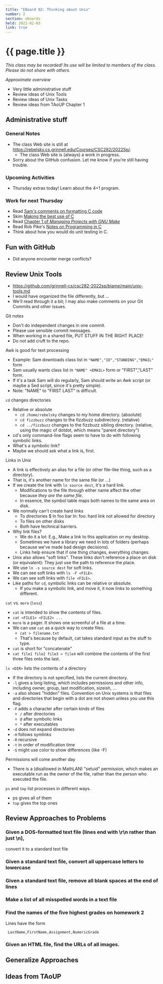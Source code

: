 ```yaml
---
title: "EBoard 02: Thinking about Unix"
number: 2
section: eboards
held: 2022-02-03
link: true
---
```

# {{ page.title }}

_This class may be recorded!  Its use will be limited to members
of the class.  Please do not share with others._

_Approximate overview_

* Very little administrative stuff
* Review ideas of Unix Tools
* Review ideas of Unix Tasks
* Review ideas from TAoUP Chapter 1

Administrative stuff
--------------------

### General Notes

* The class Web site is still at
  <https://rebelsky.cs.grinnell.edu/Courses/CSC282/2022Sp/>.
    * The class Web site is (always) a work in progress.
* Sorry about the GitHub confusion.  Let me know if you're still having 
  trouble.

### Upcoming Activities

* Thursday extras today!  Learn about the 4+1 program.

### Work for next Thursday

* Read [Sam's comments on formatting C code](https://rebelsky.cs.grinnell.edu/musings/cnix-formatting-c)
* Skim [Making the best use of C](https://www.gnu.org/prep/standards/html_node/Writing-C.html)
* Read [Chapter 1 of _Managing Projects with GNU Make_](https://www.oreilly.com/openbook/make3/book/ch01.pdf)
* Read Rob Pike's [Notes on Programming in C](http://www.literateprogramming.com/pikestyle.pdf)
* Think about how you would do unit testing in C.

Fun with GitHub
---------------

* Did anyone encounter merge conflicts?

Review Unix Tools
-----------------

* <https://github.com/grinnell-cs/csc282-2022sp/blame/main/unix-tools.md>
* I would have organized the file differently, but ...
* We'll read through it a bit; I may also make comments on your
  Git Commits and other issues.

Git notes

* Don't do independent changes in one commit.
* Please use sensible commit messages.
* When working in a shared file, PUT STUFF IN THE RIGHT PLACE!
* Do not add cruft to the repo.

Awk is good for text processing

* Example: Sam downloads class list in `"NAME","ID","STANDING","EMAIL"`
  form
* Sam usually wants class list in `"NAME" <EMAIL>` form or
  "FIRST","LAST" form.
* If it's a task Sam will do regularly, Sam should write an Awk script
  (or maybe a Sed script, since it's pretty simple).
* Note: "NAME" to "FIRST LAST" is difficult.

`cd` changes directories

* Relative or absolute
    * `cd /home/rebelsky` changes to my home directory. (absolute)
    * `cd fizzbuzz` changes to the fizzbuzz subdirectory. (relative)
    * `cd ../fizzbuzz` changes to the fizzbuzz sibling directory. (relative,
  using the magic of dotdot, which means "parent directory")
* cd's only command-line flags seem to have to do with following
  symbolic links.
* What's a symbolic link?
* Maybe we should ask what a link is, first.

Links in Unix

* A link is effectively an alias for a file (or other file-like thing,
  such as a directory).
* That is, it's another name for the same file (or ...)
* If we create the link with `ln source dest`, it's a hard link.
    * Modifications to the file through either name affect the other 
      because *they are the same file*.  
    * In essence, the symbol table maps both names to the same area
      on disk.
* We normally can't create hard links
    * To directories
                $ ln foo bar
                ln: foo: hard link not allowed for directory
    * To files on other disks
    * Both have technical barriers.
* Why link files?
    * We do it a lot: E.g., Make a link to this application on my
      desktop.
    * Sometimes we have a library we need in lots of folders (perhaps
      because we've made bad design decisions).
    * Links help ensure that if one thing changes, everything changes.
* Unix also allows "soft links".  These links don't reference a place
  on disk (or equivalent): They just use the path to reference the
  place.
* We use `ln -s source dest` for soft links.
* We can see soft links with `ls -F <FILE>`.
* We can see soft links with `file <FILE>`.
* Like paths for `cd`, symbolic links can be relative or absolute.
    * If you make a symbolic link, and move it, it now links to
      something different.

`cat` vs. `more` (`less`)

* `cat` is intended to show the contents of files.
* `cat <FILE1> <FILE2> ...`
* `more` is a pager.  It shows one screenful of a file at a time.
* We can use `cat` as a quick way to create files.
    * `cat > filename.txt`
    * That's because by default, cat takes standard input as the
      stuff to type.
* `cat` is short for "concatenate"
* `cat file1 file2 file3 > file4` will combine the contents of the
  first three files onto the last.

`ls <DIR>` lists the contents of a directory

* If the directory is not specified, lists the current directory.
* `-l` gives a long listing, which includes permissions and other
  info, including owner, group, last modification, sizeish, ...
* `-a` also shows "hidden" files.  Convention on Unix systems is that
  files and directories that begin with a dot are not shown unless you
  use this flag.
* `-F` adds a character after certain kinds of files
    * `/` after directories
    * `@` after symbolic links
    * `*` after executables
* `-d` does not expand directories
* `-H` follows symlinks
* `-R` recursive
* `-t` in order of modification time
* `-G` might use color to show differences (like -F)

Permissions will come another day

* There is a (disallowed in MathLAN) "setuid" permission, which makes
  an executable run as the owner of the file, rather than the person
  who executed the file.

`ps` and `top` list processes in different ways.

* ps gives all of them
* `top` gives the top ones

Review Approaches to Problems
-----------------------------

### Given a DOS-formatted text file (lines end with \r\n rather than just \n), 
convert it to a standard text file

### Given a standard text file, convert all uppercase letters to lowercase

### Given a standard text file, remove all blank spaces at the end of lines

### Make a list of all misspelled words in a text file

### Find the names of the five highest grades on homework 2

Lines have the form

     LastName,FirstName,Assignment,NumericGrade 

### Given an HTML file, find the URLs of all images.

Generalize Approaches
---------------------

Ideas from TAoUP
----------------


